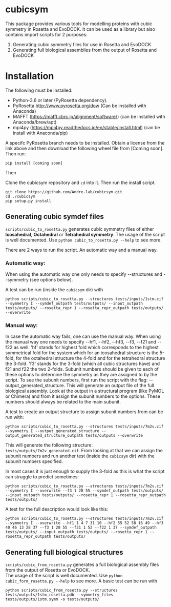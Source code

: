 # cubicsym
This package provides various tools for modelling proteins with cubic symmetry in Rosetta and EvoDOCK. 
It can be used as a library but also contains import scripts for 2 purposes:

1. Generating cubic symmetry files for use in Rosetta and EvoDOCK
2. Generating full biological assemblies from the output of Rosetta and EvoDOCK

# Installation

The following must be installed: 
* Python-3.6 or later (PyRosetta dependency). 
* PyRosetta http://www.pyrosetta.org/dow (Can be installed with Anaconda)
* MAFFT (https://mafft.cbrc.jp/alignment/software/) (can be installed with Anaconda/brew/apt)
* mpi4py (https://mpi4py.readthedocs.io/en/stable/install.html) (can be install with Anaconda/pip)

A specifc PyRosetta branch needs to be installed. Obtain a license from the link above and then download the following wheel file from [Coming soon]. Then run:

```console
pip install [coming soon]
```

Then 

Clone the cubicsym repository and ```cd``` into it. Then run the install script.
```console
git clone https://github.com/Andre-lab/cubicsym.git
cd ./cubicsym
pip setup.py install 
```

## Generating cubic symdef files 
```scripts/cubic_to_rosetta.py``` generates cubic symmetry files of either **Icosahedral**, **Octahedral** or **Tetrahedral symmetry**. 
The usage of the script is well documented. Use `python cubic_to_rosetta.py --help` to see more. 

There are 2 ways to run the script. An automatic way and a manual way. 

### Automatic way: 
When using the automatic way one only needs to specify --structures and --symmetry (see options below). 

A test can be run (inside the `cubicsym` dir) with

```console
python scripts/cubic_to_rosetta.py --structures tests/inputs/1stm.cif --symmetry I --symdef_outpath tests/outputs/ --input_outpath tests/outputs/ --rosetta_repr 1 --rosetta_repr_outpath tests/outputs/ --overwrite
```

### Manual way: 
In case the automatic way fails, one can use the manual way. When using the manual way one needs to specify --hf1, --hf2, 
--hf3, --f3, --f21 and --f22 as well. 'hf' stands for highest fold which corresponds to the highest symmetrical fold for
the system which for an icosahedral structure is the 5-fold, for the octahedral structure the 4-fold and for the 
tetrahedral structure the 3-fold. 'f3' stands for the 3-fold (which all cubic structures have) and f21 and f22 the two 
2-folds. Subunit numbers should be given to each of these options to determine the symmetry as they are assigned to by 
the script. To see the subunit numbers, first run the script with the flag: --output_generated_structure. This will 
generate an output file of the full biological assembly. Look at the output in a structural program (like PyMOL or 
Chimera) and from it assign the subunit numbers to the options. These numbers should always be related to the main subunit.

A test to create an output structure to assign subunit numbers from can be run with:

```console
python scripts/cubic_to_rosetta.py --structures tests/inputs/7m2v.cif --symmetry I --output_generated_structure --output_generated_structure_outpath tests/outputs --overwrite  
```

This will generate the following structure: `tests/outputs/7m2v_generated.cif`. From looking at that we can assign
the subunit numbers and run another test (inside the `cubicsym` dir) with the subunit numbers specified. 

In most cases it is just enough to supply the 3-fold as this is what the script can struggle to predict sometimes:

```console
python scripts/cubic_to_rosetta.py --structures tests/inputs/7m2v.cif --symmetry I --overwrite --f3 1 28 55 --symdef_outpath tests/outputs/ --input_outpath tests/outputs/ --rosetta_repr 1 --rosetta_repr_outpath tests/outputs/
```

A test for the full description would look like this:

```console
python scripts/cubic_to_rosetta.py --structures tests/inputs/7m2v.cif --symmetry I --overwrite --hf1 1 4 7 31 10 --hf2 55 52 58 16 49 --hf3 40 46 13 28 37 --f3 1 28 55 --f21 1 52 --f22 1 37 --symdef_outpath tests/outputs/ --input_outpath tests/outputs/ --rosetta_repr 1 --rosetta_repr_outpath tests/outputs/
```

## Generating full biological structures 
`scripts/cubic_from_rosetta.py` generates a full biological assembly files from the output of Rosetta or EvoDOCK.  
The usage of the script is well documented. Use `python cubic_form_rosetta.py --help` to see more.
A basic test can be run with

```console
python scripts/cubic_from_rosetta.py --structures tests/outputs/1stm_rosetta.pdb --symmetry_files tests/outputs/1stm.symm -o tests/outputs/
```


